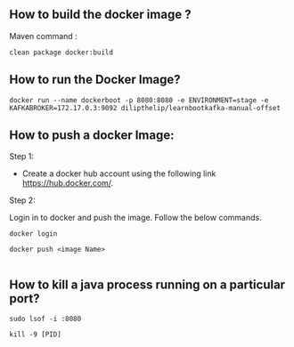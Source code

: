 ## How to build the docker image ?

Maven command :  

```
clean package docker:build
```

## How to run the Docker Image?

```
docker run --name dockerboot -p 8080:8080 -e ENVIRONMENT=stage -e KAFKABROKER=172.17.0.3:9092 dilipthelip/learnbootkafka-manual-offset
```

## How to push a docker Image:

Step 1:  

-  Create a docker hub account using the following link https://hub.docker.com/.

Step 2:  

Login in to docker and push the image. Follow the below commands.

```
docker login

docker push <image Name>


```

## How to kill a java process running on a particular port?

```
sudo lsof -i :8080

kill -9 [PID]

```
